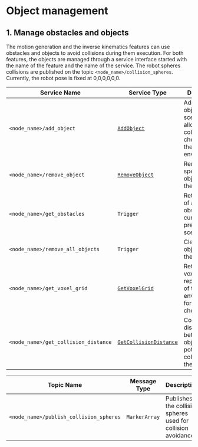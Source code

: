 # Object management

## 1. Manage obstacles and objects

The motion generation and the inverse kinematics features can use obstacles and objects to avoid collisions during them execution. For both features, the objects are managed through a service interface started with the name of the feature and the name of the service. The robot spheres collisions are published on the topic `<node_name>/collision_spheres`. Currently, the robot pose is fixed at 0,0,0,0,0,0. 

| Service Name | Service Type | Description | Callback Function |
|-------------|-------------|-------------|------------------|
| `<node_name>/add_object` | [`AddObject`](https://github.com/Lab-CORO/curobo_msgs/blob/main/srv/AddObject.srv) | Adds a new object to the scene, allowing collision checking with the environment. | `callback_add_object` |
| `<node_name>/remove_object` | [`RemoveObject`](https://github.com/Lab-CORO/curobo_msgs/blob/main/srv/RemoveObject.srv) | Removes a specific object from the scene. | `callback_remove_object` |
| `<node_name>/get_obstacles` | `Trigger` | Retrieves a list of all obstacles currently present in the scene. | `callback_get_obstacles` |
| `<node_name>/remove_all_objects` | `Trigger` | Clears all objects from the scene. | `callback_remove_all_objects` |
| `<node_name>/get_voxel_grid` | [`GetVoxelGrid`](https://github.com/Lab-CORO/curobo_msgs/blob/main/srv/GetVoxelGrid.srv) | Retrieves a voxelized representation of the environment for collision checking. | `callback_get_voxel_grid` |
| `<node_name>/get_collision_distance` | [`GetCollisionDistance`](https://github.com/Lab-CORO/curobo_msgs/blob/main/srv/GetCollisionDistance.srv) | Computes the distance between objects and potential collisions in the scene. | `callback_get_collision_distance` |

| Topic Name | Message Type | Description |
|-------------|-------------|-------------|
| `<node_name>/publish_collision_spheres` | `MarkerArray` | Publishes the collision spheres used for collision avoidance. |

